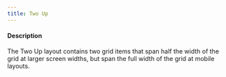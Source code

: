 ```yaml
---
title: Two Up
---
```

#### Description
The Two Up layout contains two grid items that span half the width of the grid at larger screen widths, but span the full width of the grid at mobile layouts.

